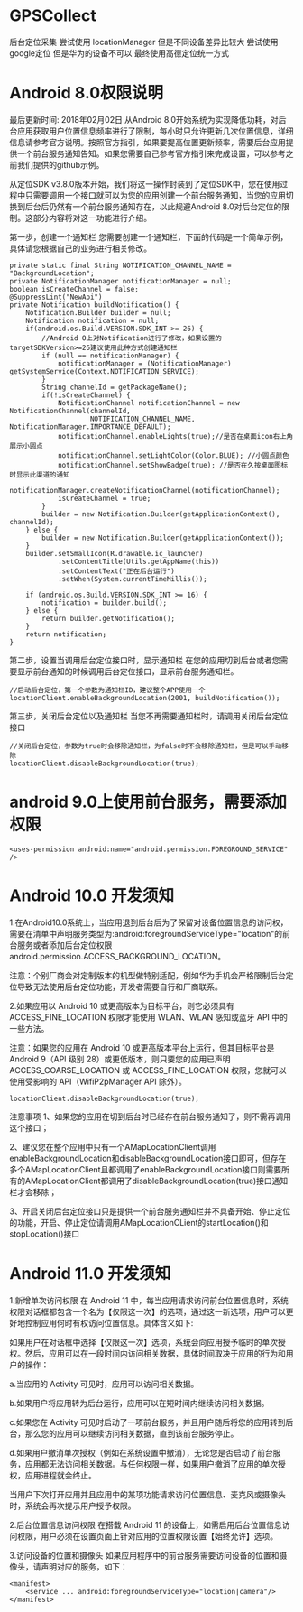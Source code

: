 # GPSCollect
后台定位采集
尝试使用 locationManager  但是不同设备差异比较大
尝试使用 google定位 但是华为的设备不可以
最终使用高德定位统一方式

# Android 8.0权限说明
最后更新时间: 2018年02月02日
从Android 8.0开始系统为实现降低功耗，对后台应用获取用户位置信息频率进行了限制，每小时只允许更新几次位置信息，详细信息请参考官方说明。按照官方指引，如果要提高位置更新频率，需要后台应用提供一个前台服务通知告知。如果您需要自己参考官方指引来完成设置，可以参考之前我们提供的github示例。

从定位SDK v3.8.0版本开始，我们将这一操作封装到了定位SDK中，您在使用过程中只需要调用一个接口就可以为您的应用创建一个前台服务通知，当您的应用切换到后台后仍然有一个前台服务通知存在，以此规避Android 8.0对后台定位的限制。这部分内容将对这一功能进行介绍。



第一步，创建一个通知栏
您需要创建一个通知栏，下面的代码是一个简单示例，具体请您根据自己的业务进行相关修改。

	private static final String NOTIFICATION_CHANNEL_NAME = "BackgroundLocation";
	private NotificationManager notificationManager = null;
	boolean isCreateChannel = false;
	@SuppressLint("NewApi")
	private Notification buildNotification() {
		Notification.Builder builder = null;
		Notification notification = null;
		if(android.os.Build.VERSION.SDK_INT >= 26) {
			//Android O上对Notification进行了修改，如果设置的targetSDKVersion>=26建议使用此种方式创建通知栏
			if (null == notificationManager) {
				notificationManager = (NotificationManager) getSystemService(Context.NOTIFICATION_SERVICE);
			}
			String channelId = getPackageName();
			if(!isCreateChannel) {
				NotificationChannel notificationChannel = new NotificationChannel(channelId,
						NOTIFICATION_CHANNEL_NAME, NotificationManager.IMPORTANCE_DEFAULT);
				notificationChannel.enableLights(true);//是否在桌面icon右上角展示小圆点
				notificationChannel.setLightColor(Color.BLUE); //小圆点颜色
				notificationChannel.setShowBadge(true); //是否在久按桌面图标时显示此渠道的通知
				notificationManager.createNotificationChannel(notificationChannel);
				isCreateChannel = true;
			}
			builder = new Notification.Builder(getApplicationContext(), channelId);
		} else {
			builder = new Notification.Builder(getApplicationContext());
		}
		builder.setSmallIcon(R.drawable.ic_launcher)
				.setContentTitle(Utils.getAppName(this))
				.setContentText("正在后台运行")
				.setWhen(System.currentTimeMillis());

		if (android.os.Build.VERSION.SDK_INT >= 16) {
			notification = builder.build();
		} else {
			return builder.getNotification();
		}
		return notification;
	}


第二步，设置当调用后台定位接口时，显示通知栏
在您的应用切到后台或者您需要显示前台通知的时候调用后台定位接口，显示前台服务通知栏。

	//启动后台定位，第一个参数为通知栏ID，建议整个APP使用一个
	locationClient.enableBackgroundLocation(2001, buildNotification());


第三步，关闭后台定位以及通知栏
当您不再需要通知栏时，请调用关闭后台定位接口

	//关闭后台定位，参数为true时会移除通知栏，为false时不会移除通知栏，但是可以手动移除
	locationClient.disableBackgroundLocation(true);

# android 9.0上使用前台服务，需要添加权限

	
	<uses-permission android:name="android.permission.FOREGROUND_SERVICE" />

# Android 10.0 开发须知

1.在Android10.0系统上，当应用退到后台后为了保留对设备位置信息的访问权，需要在清单中声明服务类型为:android:foregroundServiceType="location"的前台服务或者添加后台定位权限android.permission.ACCESS_BACKGROUND_LOCATION。

注意：个别厂商会对定制版本的机型做特别适配，例如华为手机会严格限制后台定位导致无法使用后台定位功能，开发者需要自行和厂商联系。

2.如果应用以 Android 10 或更高版本为目标平台，则它必须具有 ACCESS_FINE_LOCATION 权限才能使用 WLAN、WLAN 感知或蓝牙 API 中的一些方法。

注意：如果您的应用在 Android 10 或更高版本平台上运行，但其目标平台是 Android 9（API 级别 28）或更低版本，则只要您的应用已声明 ACCESS_COARSE_LOCATION 或 ACCESS_FINE_LOCATION 权限，您就可以使用受影响的 API（WifiP2pManager API 除外）。

	locationClient.disableBackgroundLocation(true);
注意事项
1、如果您的应用在切到后台时已经存在前台服务通知了，则不需再调用这个接口；

2、建议您在整个应用中只有一个AMapLocationClient调用enableBackgroundLocation和disableBackgroundLocation接口即可，但存在多个AMapLocationClient且都调用了enableBackgroundLocation接口则需要所有的AMapLocationClient都调用了disableBackgroundLocation(true)接口通知栏才会移除；

3、开启关闭后台定位接口只是提供一个前台服务通知栏并不具备开始、停止定位的功能，开启、停止定位请调用AMapLocationCLient的startLocation()和stopLocation()接口


# Android 11.0 开发须知

1.新增单次访问权限
在 Android 11 中，每当应用请求访问前台位置信息时，系统权限对话框都包含一个名为【仅限这一次】的选项，通过这一新选项，用户可以更好地控制应用何时有权访问位置信息。具体含义如下:

如果用户在对话框中选择【仅限这一次】选项，系统会向应用授予临时的单次授权。然后，应用可以在一段时间内访问相关数据，具体时间取决于应用的行为和用户的操作：

a.当应用的 Activity 可见时，应用可以访问相关数据。

b.如果用户将应用转为后台运行，应用可以在短时间内继续访问相关数据。

c.如果您在 Activity 可见时启动了一项前台服务，并且用户随后将您的应用转到后台，那么您的应用可以继续访问相关数据，直到该前台服务停止。

d.如果用户撤消单次授权（例如在系统设置中撤消），无论您是否启动了前台服务，应用都无法访问相关数据。与任何权限一样，如果用户撤消了应用的单次授权，应用进程就会终止。

当用户下次打开应用并且应用中的某项功能请求访问位置信息、麦克风或摄像头时，系统会再次提示用户授予权限。

2.后台位置信息访问权限
在搭载 Android 11 的设备上，如需启用后台位置信息访问权限，用户必须在设置页面上针对应用的位置权限设置【始终允许】选项。


3.访问设备的位置和摄像头
如果应用程序中的前台服务需要访问设备的位置和摄像头，请声明对应的服务，如下：

	<manifest>
	    <service ... android:foregroundServiceType="location|camera"/>
	</manifest>
